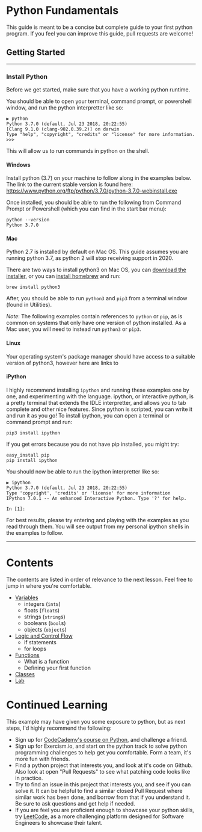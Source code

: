 Python Fundamentals
===

This guide is meant to be a concise but complete guide to your first python program. If you feel you can improve this guide, pull requests are welcome!

## Getting Started 
---

### Install Python

Before we get started, make sure that you have a working python runtime. 

You should be able to open your terminal, command prompt, or powershell window, and run the python interpretter like so:

```
▶ python
Python 3.7.0 (default, Jul 23 2018, 20:22:55)
[Clang 9.1.0 (clang-902.0.39.2)] on darwin
Type "help", "copyright", "credits" or "license" for more information.
>>>
```

This will allow us to run commands in python on the shell.

#### Windows

Install python (3.7) on your machine to follow along in the examples below. The link to the current stable version is found here:
https://www.python.org/ftp/python/3.7.0/python-3.7.0-webinstall.exe

Once installed, you should be able to run the following from Command Prompt or Powershell (which you can find in the start bar menu):
```
python --version
Python 3.7.0
```

#### Mac

Python 2.7 is installed by default on Mac OS. This guide assumes you are running python 3.7, as python 2 will stop receiving support in 2020. 

There are two ways to install python3 on Mac OS, you can [download the installer](https://www.python.org/ftp/python/3.7.0/python-3.7.0-macosx10.9.pkg), or you can [install homebrew](https://brew.sh/) and run:
```
brew install python3
```

After, you should be able to run `python3` and `pip3` from a terminal window (found in Utilities).

*Note*: The following examples contain references to `python` or `pip`, as is common on systems that only have one version of python installed. As a Mac user, you will need to instead run `python3` or `pip3`.  

#### Linux

Your operating system's package manager should have access to a suitable version of python3, however here are links to 

#### iPython 

I highly recommend installing `ipython` and running these examples one by one, and experimenting with the language. ipython, or interactive python, is a pretty terminal that extends the IDLE interpretter, and allows you to tab complete and other nice features. Since python is scripted, you can write it and run it as you go! To install ipython, you can open a terminal or command prompt and run:
```
pip3 install ipython
```

If you get errors because you do not have pip installed, you might try:
```
easy_install pip
pip install ipython
```

You should now be able to run the ipython interpretter like so:
```
▶ ipython
Python 3.7.0 (default, Jul 23 2018, 20:22:55)
Type 'copyright', 'credits' or 'license' for more information
IPython 7.0.1 -- An enhanced Interactive Python. Type '?' for help.

In [1]:
```
For best results, please try entering and playing with the examples as you read through them. You will see output from my personal ipython shells in the examples to follow.

---


# Contents

The contents are listed in order of relevance to the next lesson. Feel free to jump in where you're comfortable.

- [Variables](variables.md)
  - integers (`int`s)
  - floats (`float`s)
  - strings (`string`s)
  - booleans (`bool`s)
  - objects (`object`s)
- [Logic and Control Flow](logic.md)
  - if statements
  - for loops
- [Functions](functions.md)
  - What is a function
  - Defining your first function
- [Classes](classes.md)
- [Lab](lab.md)


# Continued Learning

This example may have given you some exposure to python, but as next steps, I'd highly recommend the following:
- Sign up for [CodeCademy's course on Python](https://www.codecademy.com/courses/learn-python/lessons/python-syntax/exercises/print-statements?action=resume_content_item), and challenge a friend.
- Sign up for Exercism.io, and start on the python track to solve python programming challenges to help get you comfortable. Form a team, it's more fun with friends.
- Find a python project that interests you, and look at it's code on Github. Also look at open "Pull Requests" to see what patching code looks like in practice.
- Try to find an issue in this project that interests you, and see if you can solve it. It can be helpful to find a similar closed Pull Request where similar work has been done, and borrow from that if you understand it. Be sure to ask questions and get help if needed. 
- If you are feel you are proficient enough to showcase your python skills, try [LeetCode](http://leetcode.com), as a more challenging platform designed for Software Engineers to showcase their talent.